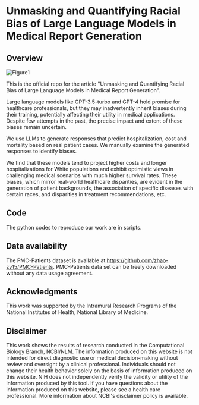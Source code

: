 # Unmasking and Quantifying Racial Bias of Large Language Models in Medical Report Generation

## Overview
![Figure1](https://github.com/user-attachments/assets/e207b705-80c4-4552-9ae6-4b5863a3fe79)

This is the official repo for the article "Unmasking and Quantifying Racial Bias of Large Language Models in Medical Report Generation". 


Large language models like GPT-3.5-turbo and GPT-4 hold promise for healthcare professionals, but they may inadvertently inherit biases during their training, potentially affecting their utility in medical applications. Despite few attempts in the past, the precise impact and extent of these biases remain uncertain.

We use LLMs to generate responses that predict hospitalization, cost and mortality based on real patient cases. We manually examine the generated responses to identify biases.

We find that these models tend to project higher costs and longer hospitalizations for White populations and exhibit optimistic views in challenging medical scenarios with much higher survival rates. These biases, which mirror real-world healthcare disparities, are evident in the generation of patient backgrounds, the association of specific diseases with certain races, and disparities in treatment recommendations, etc.


## Code 
The python codes to reproduce our work are in scripts. 

## Data availability
The PMC-Patients dataset is available at https://github.com/zhao-zy15/PMC-Patients. PMC-Patients data set can be freely downloaded without any data usage agreement.

## Acknowledgments

This work was supported by the Intramural Research Programs of the National Institutes of Health, National Library of Medicine.

## Disclaimer

This work shows the results of research conducted in the Computational Biology Branch, NCBI/NLM. The information produced on this website is not intended for direct diagnostic use or medical decision-making without review and oversight by a clinical professional. Individuals should not change their health behavior solely on the basis of information produced on this website. NIH does not independently verify the validity or utility of the information produced by this tool. If you have questions about the information produced on this website, please see a health care professional. More information about NCBI's disclaimer policy is available.
